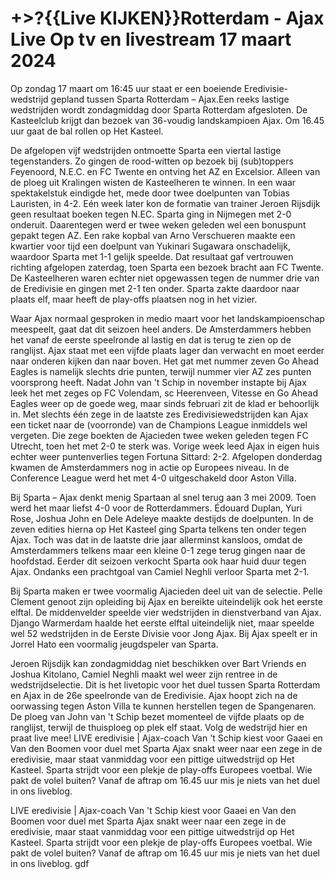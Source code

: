 <h1>+>?{{Live KIJKEN}}Rotterdam - Ajax Live Op tv en livestream 17 maart 2024</h1>
Op zondag 17 maart om 16:45 uur staat er een boeiende Eredivisie-wedstrijd gepland tussen Sparta Rotterdam – Ajax.Een reeks lastige wedstrijden wordt zondagmiddag door Sparta Rotterdam afgesloten. De Kasteelclub krijgt dan bezoek van 36-voudig landskampioen Ajax. Om 16.45 uur gaat de bal rollen op Het Kasteel.

De afgelopen vijf wedstrijden ontmoette Sparta een viertal lastige tegenstanders. Zo gingen de rood-witten op bezoek bij (sub)toppers Feyenoord, N.E.C. en FC Twente en ontving het AZ en Excelsior. Alleen van de ploeg uit Kralingen wisten de Kasteelheren te winnen. In een waar spektakelstuk eindigde het, mede door twee doelpunten van Tobias Lauristen, in 4-2. Eén week later kon de formatie van trainer Jeroen Rijsdijk geen resultaat boeken tegen N.EC. Sparta ging in Nijmegen met 2-0 onderuit. Daarentegen werd er twee weken geleden wel een bonuspunt gepakt tegen AZ. Een rake kopbal van Arno Verschueren maakte een kwartier voor tijd een doelpunt van Yukinari Sugawara onschadelijk, waardoor Sparta met 1-1 gelijk speelde. Dat resultaat gaf vertrouwen richting afgelopen zaterdag, toen Sparta een bezoek bracht aan FC Twente. De Kasteelheren waren echter niet opgewassen tegen de nummer drie van de Eredivisie en gingen met 2-1 ten onder. Sparta zakte daardoor naar plaats elf, maar heeft de play-offs plaatsen nog in het vizier.

Waar Ajax normaal gesproken in medio maart voor het landskampioenschap meespeelt, gaat dat dit seizoen heel anders. De Amsterdammers hebben het vanaf de eerste speelronde al lastig en dat is terug te zien op de ranglijst. Ajax staat met een vijfde plaats lager dan verwacht en moet eerder naar onderen kijken dan naar boven. Het gat met nummer zeven Go Ahead Eagles is namelijk slechts drie punten, terwijl nummer vier AZ zes punten voorsprong heeft. Nadat John van ’t Schip in november instapte bij Ajax leek het met zeges op FC Volendam, sc Heerenveen, Vitesse en Go Ahead Eagles weer op de goede weg, maar sinds februari zit de klad er behoorlijk in. Met slechts één zege in de laatste zes Eredivisiewedstrijden kan Ajax een ticket naar de (voorronde) van de Champions League inmiddels wel vergeten. Die zege boekten de Ajacieden twee weken geleden tegen FC Utrecht, toen het met 2-0 te sterk was. Vorige week leed Ajax in eigen huis echter weer puntenverlies tegen Fortuna Sittard: 2-2. Afgelopen donderdag kwamen de Amsterdammers nog in actie op Europees niveau. In de Conference League werd het met 4-0 uitgeschakeld door Aston Villa.

Bij Sparta – Ajax denkt menig Spartaan al snel terug aan 3 mei 2009. Toen werd het maar liefst 4-0 voor de Rotterdammers. Édouard Duplan, Yuri Rose, Joshua John en Dele Adeleye maakte destijds de doelpunten. In de zeven edities hierna op Het Kasteel ging Sparta telkens ten onder tegen Ajax. Toch was dat in de laatste drie jaar allerminst kansloos, omdat de Amsterdammers telkens maar een kleine 0-1 zege terug gingen naar de hoofdstad. Eerder dit seizoen verkocht Sparta ook haar huid duur tegen Ajax. Ondanks een prachtgoal van Camiel Neghli verloor Sparta met 2-1.

Bij Sparta maken er twee voormalig Ajacieden deel uit van de selectie. Pelle Clement genoot zijn opleiding bij Ajax en bereikte uiteindelijk ook het eerste elftal. De middenvelder speelde vier wedstrijden in dienstverband van Ajax. Django Warmerdam haalde het eerste elftal uiteindelijk niet, maar speelde wel 52 wedstrijden in de Eerste Divisie voor Jong Ajax. Bij Ajax speelt er in Jorrel Hato een voormalig jeugdspeler van Sparta.

Jeroen Rijsdijk kan zondagmiddag niet beschikken over Bart Vriends en Joshua Kitolano, Camiel Neghli maakt wel weer zijn rentree in de wedstrijdselectie. Dit is het livetopic voor het duel tussen Sparta Rotterdam en Ajax in de 26e speelronde van de Eredivisie. Ajax hoopt zich na de oorwassing tegen Aston Villa te kunnen herstellen tegen de Spangenaren. De ploeg van John van 't Schip bezet momenteel de vijfde plaats op de ranglijst, terwijl de thuisploeg op plek elf staat. Volg de wedstrijd hier en praat live mee! LIVE eredivisie | Ajax-coach Van 't Schip kiest voor Gaaei en Van den Boomen voor duel met Sparta
Ajax snakt weer naar een zege in de eredivisie, maar staat vanmiddag voor een pittige uitwedstrijd op Het Kasteel. Sparta strijdt voor een plekje de play-offs Europees voetbal. Wie pakt de volel buiten? Vanaf de aftrap om 16.45 uur mis je niets van het duel in ons liveblog.

LIVE eredivisie | Ajax-coach Van 't Schip kiest voor Gaaei en Van den Boomen voor duel met Sparta
Ajax snakt weer naar een zege in de eredivisie, maar staat vanmiddag voor een pittige uitwedstrijd op Het Kasteel. Sparta strijdt voor een plekje de play-offs Europees voetbal. Wie pakt de volel buiten? Vanaf de aftrap om 16.45 uur mis je niets van het duel in ons liveblog. gdf
